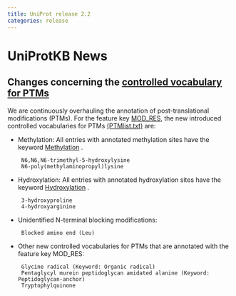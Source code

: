 ```yaml
---
title: UniProt release 2.2
categories: release
---
```


# UniProtKB News

## Changes concerning the [controlled vocabulary for PTMs](https://ftp.uniprot.org/pub/databases/uniprot/current_release/knowledgebase/complete/docs/ptmlist)

We are continuously overhauling the annotation of post-translational modifications (PTMs). For the feature key [MOD\_RES](http://www.uniprot.org/manual/mod_res), the new introduced controlled vocabularies for PTMs [(PTMlist.txt)](https://ftp.uniprot.org/pub/databases/uniprot/current_release/knowledgebase/complete/docs/ptmlist) are:

-   Methylation: All entries with annotated methylation sites have the keyword [Methylation](http://www.uniprot.org/keywords/KW-0488) .

         N6,N6,N6-trimethyl-5-hydroxylysine
         N6-poly(methylaminopropyl)lysine

-   Hydroxylation: All entries with annotated hydroxylation sites have the keyword [Hydroxylation](http://www.uniprot.org/keywords/KW-0379) .

         3-hydroxyproline
         4-hydroxyarginine

-   Unidentified N-terminal blocking modifications:

         Blocked amino end (Leu)

-   Other new controlled vocabularies for PTMs that are annotated with the feature key MOD\_RES:

         Glycine radical (Keyword: Organic radical)
         Pentaglycyl murein peptidoglycan amidated alanine (Keyword: Peptidoglycan-anchor)
         Tryptophylquinone

